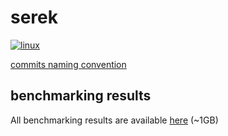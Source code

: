 # serek

[![linux](https://github.com/raidgar98/serek/actions/workflows/linux.yml/badge.svg)](https://github.com/raidgar98/serek/actions/workflows/linux.yml)
<!-- [![CodeQL](https://github.com/raidgar98/serek/actions/workflows/codeql-analysis.yml/badge.svg)](https://github.com/raidgar98/serek/actions/workflows/codeql-analysis.yml) -->


[commits naming convention](https://gitmoji.dev/)

## benchmarking results

All benchmarking results are available [here](https://drive.google.com/file/d/1SWs--uZdmaNWHNI_NMnoRRiPWHwG2LtR/view?usp=share_link) (~1GB)
